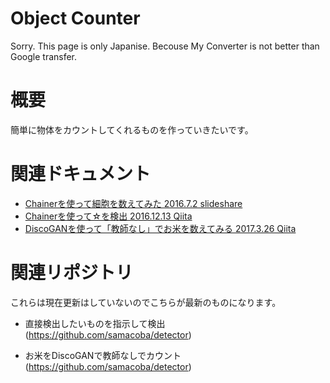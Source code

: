 # Object Counter

Sorry. This page is only Japanise.
Becouse My Converter is not better than Google transfer.


# 概要
簡単に物体をカウントしてくれるものを作っていきたいです。

# 関連ドキュメント

- [Chainerを使って細胞を数えてみた 2016.7.2 slideshare](https://www.slideshare.net/samacoba1983/chainer-63698486)
- [Chainerを使って☆を検出 2016.12.13 Qiita](https://qiita.com/samacoba/items/c4dd820648f4271381a0)
- [DiscoGANを使って「教師なし」でお米を数えてみる 2017.3.26 Qiita](https://qiita.com/samacoba/items/f04ed6a3a170fd97cef5)


# 関連リポジトリ

これらは現在更新はしていないのでこちらが最新のものになります。

- 直接検出したいものを指示して検出
(https://github.com/samacoba/detector)

- お米をDiscoGANで教師なしでカウント
(https://github.com/samacoba/detector)


